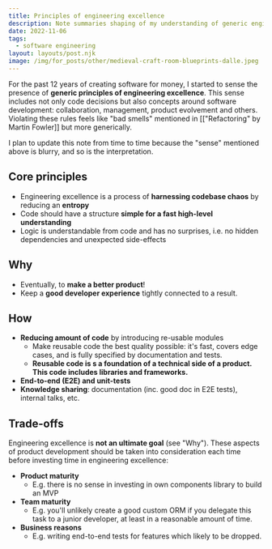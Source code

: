 ```yaml
---
title: Principles of engineering excellence
description: Note summaries shaping of my understanding of generic engineering excellence principles
date: 2022-11-06
tags:
  - software engineering
layout: layouts/post.njk
image: /img/for_posts/other/medieval-craft-room-blueprints-dalle.jpeg
---
```


For the past 12 years of creating software for money, I started to sense the presence of **generic principles of engineering excellence**. This sense includes not only code decisions but also concepts around software development: collaboration, management, product evolvement and others. Violating these rules feels like "bad smells" mentioned in [["Refactoring" by Martin Fowler]] but more generically.

I plan to update this note from time to time because the "sense" mentioned above is blurry, and so is the interpretation.

## Core principles

- Engineering excellence is a process of **harnessing codebase chaos** by reducing an **entropy**
- Code should have a structure **simple for a fast high-level understanding**
- Logic is understandable from code and has no surprises, i.e. no hidden dependencies and unexpected side-effects

## Why

- Eventually, to **make a better product**!
- Keep a **good developer experience** tightly connected to a result.

## How

- **Reducing amount of code** by introducing re-usable modules
  - Make reusable code the best quality possible: it's fast, covers edge cases, and is fully specified by documentation and tests.
  - **Reusable code is s a foundation of a technical side of a product. This code includes libraries and frameworks.**
- **End-to-end (E2E) and unit-tests**
- **Knowledge sharing**: documentation (inc. good doc in E2E tests), internal talks, etc.

## Trade-offs

Engineering excellence is **not an ultimate goal** (see "Why"). These aspects of product development should be taken into consideration each time before investing time in engineering excellence:

- **Product maturity**
  - E.g. there is no sense in investing in own components library to build an MVP
- **Team maturity**
  - E.g. you'll unlikely create a good custom ORM if you delegate this task to a junior developer, at least in a reasonable amount of time.
- **Business reasons**
  - E.g. writing end-to-end tests for features which likely to be dropped.
